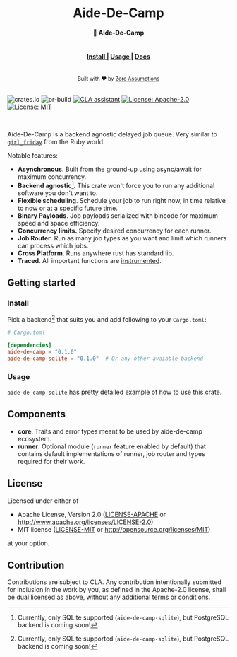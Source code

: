 <h1 align="center">Aide-De-Camp</h1>
<div align="center">
 <strong>
   💂 Aide-De-Camp
 </strong>
 
</div>

<br />


<div align="center">
  <h4>
    <a href="#Install">
      Install
    </a>
    <span> | </span>
    <a href="#Usage">
      Usage
    </a>
    <span> | </span>
    <a href="https://docs.rs/aide-de-camp">
      Docs
    </a>
  </h4>
</div>

<br />

<div align="center">
  <small>Built with ❤️ by <a href="https://zeroassumptions.dev">Zero Assumptions</a></small>

</div>

<br />

![crates.io](https://img.shields.io/crates/v/aide-de-camp.svg)
![pr-build](https://github.com/ZeroAssumptions/aide-de-camp/actions/workflows/pr-build.yaml/badge.svg)
[![CLA assistant](https://cla-assistant.io/readme/badge/ZeroAssumptions/aide-de-camp)](https://cla-assistant.io/ZeroAssumptions/aide-de-camp)
[![License: Apache-2.0](https://img.shields.io/badge/License-Apache_2.0-blue.svg)](https://opensource.org/licenses/Apache-2.0)
[![License: MIT](https://img.shields.io/badge/License-MIT-yellow.svg)](https://opensource.org/licenses/MIT)
 
<br />

Aide-De-Camp is a backend agnostic delayed job queue. Very similar to [`girl_friday`](https://github.com/mperham/girl_friday) from the Ruby world.

Notable features:

- **Asynchronous**. Built from the ground-up using async/await for maximum concurrency.
- **Backend agnostic**[^1]. This crate won't force you to run any additional software you don't want to.
- **Flexible scheduling**. Schedule your job to run right now, in time relative to now or at a specific future time.
- **Binary Payloads**. Job payloads serialized with bincode for maximum speed and space efficiency.
- **Concurrency limits.** Specify desired concurrency for each runner.
- **Job Router**. Run as many job types as you want and limit which runners can process which jobs.
- **Cross Platform**. Runs anywhere rust has standard lib.
- **Traced**. All important functions are [instrumented](https://github.com/tokio-rs/tracing).

## Getting started

### Install

Pick a backend[^1] that suits you and add following to your `Cargo.toml`:

```toml
# Cargo.toml

[dependencies]
aide-de-camp = "0.1.0"
aide-de-camp-sqlite = "0.1.0"  # Or any other avaiable backend
```



### Usage

`aide-de-camp-sqlite` has pretty detailed example of how to use this crate.

## Components

- **core**. Traits and error types meant to be used by aide-de-camp ecosystem.
- **runner**. Optional module (`runner` feature enabled by default) that contains default implementations of runner, job router and types required for their work.

[^1]: Currently, only SQLite supported (`aide-de-camp-sqlite`), but PostgreSQL backend is coming soon!

## License

Licensed under either of

-   Apache License, Version 2.0
    ([LICENSE-APACHE](https://github.com/ZeroAssumptions/aide-de-camp/blob/main/LICENSE-APACHE) or <http://www.apache.org/licenses/LICENSE-2.0>)
-   MIT license
    ([LICENSE-MIT](https://github.com/ZeroAssumptions/aide-de-camp/blob/main/LICENSE-MIT) or <http://opensource.org/licenses/MIT>)

at your option.

## Contribution

Contributions are subject to CLA. Any contribution intentionally submitted
for inclusion in the work by you, as defined in the Apache-2.0 license, shall be
dual licensed as above, without any additional terms or conditions.
